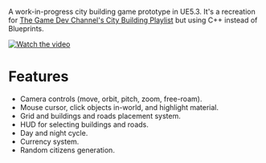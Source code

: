 A work-in-progress city building game prototype in UE5.3. It's a recreation for [The Game Dev Channel's City Building Playlist](https://www.youtube.com/playlist?list=PLFYGCCDpMHmHJwhIRY6qNumAts--W8bTy) but using C++ instead of Blueprints.

[![Watch the video](https://img.youtube.com/vi/RqDowQ9bURY/hqdefault.jpg)](https://www.youtube.com/embed/RqDowQ9bURY)

# Features
- Camera controls (move, orbit, pitch, zoom, free-roam).
- Mouse cursor, click objects in-world, and highlight material.
- Grid and buildings and roads placement system.
- HUD for selecting buildings and roads.
- Day and night cycle.
- Currency system.
- Random citizens generation.
